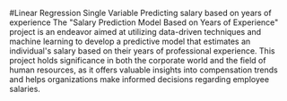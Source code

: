 #Linear Regression Single Variable
Predicting salary based on years of experience The "Salary Prediction Model Based on Years of Experience" project is an endeavor aimed at utilizing data-driven techniques and machine learning to develop a predictive model that estimates an individual's salary based on their years of professional experience. This project holds significance in both the corporate world and the field of human resources, as it offers valuable insights into compensation trends and helps organizations make informed decisions regarding employee salaries.
